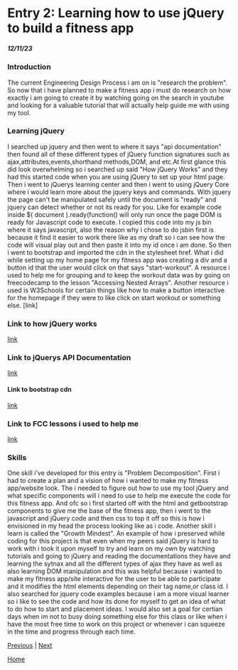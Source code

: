 # Entry 2: Learning how to use jQuery to build a fitness app
##### 12/11/23

### Introduction
The current Engineering Design Process i am on is "research the problem". So now that i have planned to make a fitness app i must do research on how exactly i am going to create it by watching going on the search in youtube and looking for a valuable tutorial that will actually help guide me with using my tool.
### Learning jQuery
I searched up jquery and then went to where it says "api documentation" then found all of these different types of jQuery function signatures such as ajax,attributes,events,shorthand methods,DOM, and etc.At first glance this did look overwhelming so i searched up said "How jQuery Works" and they had this started code when you are using jQuery to set up your html page. Then i went to jQuerys learning center and then i went to using jQuery Core where i would learn more about the jquery keys and commands. With jquery the page can't be manipulated safely until the document is "ready" and jquery can detect whether or not its ready for you. Like for example code inside $( document ).ready(function() will only run once the page DOM is ready for Javascript code to execute. I copied this code into my js bin where it says javascript, also the reason why i chose to do jsbin first is because it find it easier to work there like as my draft so i can see how the code will visual play out and then paste it into my id once i am done.
So then i went to bootstrap and imported the cdn in the stylesheet href. What i did while setting up my home page for my fitness app was creating a div and a button id that the user would click on that says "start-workout".
A resource i used to help me for grouping and to keep the workout data was by going on freecodecamp to the lesson "Accessing Nested Arrays". Another resource i used is W3Schools for certain things like how to make a button interactive for the homepage if they were to like click on start workout or something else.
[link]
### Link to how jQuery works
[link](https://learn.jquery.com/about-jquery/how-jquery-works/)
### Link to jQuerys API Documentation
[link](https://api.jquery.com/)
#### Link to bootstrap cdn
[link](https://getbootstrap.com/docs/4.1/getting-started/introduction/#quick-start)
### Link to FCC lessons i used to help me
[link]()
### Skills
One skill i've developed for this entry is "Problem Decomposition". First i had to create a plan and a vision of how i wanted to make my fitness app/website look. The i needed to figure out how to use my tool jQuery and what specific components will i need to use to help me execute the code for this fitness app. And ofc so i first started off with the html and getbootstrap components to give me the base of the fitness app, then i went to the javascript and jQuery code and then css to top it off so this is how i envisioned in my head the process looking like as i code.
Another skill i learn is called the "Growth Mindest". An example of how i preserved while coding for this project is that even when my peers said jQuery is hard to work with i took it upon myself to try and learn on my own by watching tutorials and going to jQuery and reading the documentations they have and learning the sytnax and all the different types of ajax they have as well as also learning DOM manipulation and this was helpful because i wanted to make my fitness app/site interactive for the user to be able to participate and it modifies the html elements depending on their tag name,or class id. I also searched for jquery code examples because i am a more visual learner so i like to see the code and how its done for myself to get an idea of what to do how to start and placement ideas. I would also set a goal for certian days when im not to busy doing something else for this class or like when i have the most free time to work on this project or whenever i can squeeze in the time and progress through each time.





[Previous](entry01.md) | [Next](entry03.md)

[Home](../README.md)
